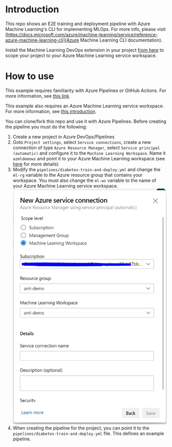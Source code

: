 # Introduction 

This repo shows an E2E training and deployment pipeline with Azure Machine Learning's CLI for implementing MLOps. For more info, please visit [https://docs.microsoft.com/azure/machine-learning/service/reference-azure-machine-learning-cli](Azure Machine Learning CLI documentation).

Install the Machine Learning DevOps extension in your project [from here](https://marketplace.visualstudio.com/items?itemName=ms-air-aiagility.vss-services-azureml) to scope your project to your Azure Machine Learning service workspace. 

# How to use

This example requires familiarity with Azure Pipelines or GitHub Actions. For more information, see [this link](https://docs.microsoft.com/azure/devops/pipelines/create-first-pipeline?view=azure-devops&tabs=tfs-2018-2).

This example also requires an Azure Machine Learning service workspace. For more information, see [this introduction](https://docs.microsoft.com/azure/machine-learning/service/setup-create-workspace).

You can clone/fork this repo and use it with Azure Pipelines. Before creating the pipeline you must do the following:

1. Create a new project in Azure DevOps/Pipelines
1. Goto `Project settings`, select `Service connections`, create a new connection of type `Azure Resource Manager`, select `Service principal (automatic)` and configure it to the `Machine Learning Workspace`. Name it `azmldemows` and point it to your Azure Machine Learning workspace (see [here](https://docs.microsoft.com/en-us/azure/devops/pipelines/library/service-endpoints?view=azure-devops) for more details)
1. Modify the `pipelines/diabetes-train-and-deploy.yml` and change the `ml-rg` variable to the Azure resource group that contains your workspace. You must also change the `ml-ws` variable to the name of your Azure Machine Learning service workspace.
![](docs/service_connection.png)
1. When creating the pipeline for the project, you can point it to the `pipelines/diabetes-train-and-deploy.yml` file. This defines an example pipeline.

